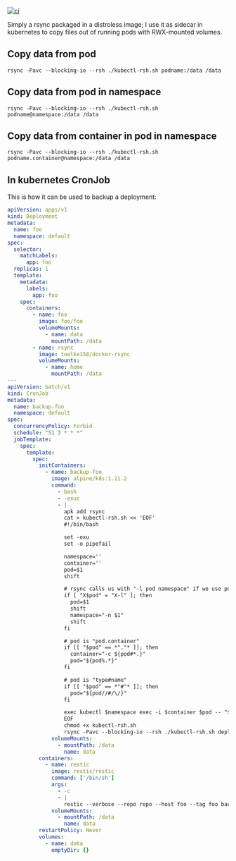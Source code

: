 [![ci](https://github.com/toelke/docker-rsync/actions/workflows/build-docker.yaml/badge.svg?branch=main)](https://github.com/toelke/docker-rsync/actions/workflows/build-docker.yaml)

Simply a rsync packaged in a distroless image; I use it as sidecar in kubernetes to copy files out of running pods with RWX-mounted volumes.

## Copy data from pod

```shell
rsync -Pavc --blocking-io --rsh ./kubectl-rsh.sh podname:/data /data
```

## Copy data from pod in namespace

```shell
rsync -Pavc --blocking-io --rsh ./kubectl-rsh.sh podname@namespace:/data /data
```

## Copy data from container in  pod in namespace

```shell
rsync -Pavc --blocking-io --rsh ./kubectl-rsh.sh podname.container@namespace:/data /data
```

## In kubernetes CronJob

This is how it can be used to backup a deployment:

```yaml
apiVersion: apps/v1
kind: Deployment
metadata:
  name: foo
  namespace: default
spec:
  selector:
    matchLabels:
      app: foo
  replicas: 1
  template:
    metadata:
      labels:
        app: foo
    spec:
      containers:
        - name: foo
          image: foo/foo
          volumeMounts:
            - name: data
              mountPath: /data
        - name: rsync
          image: toelke158/docker-rsync
          volumeMounts:
            - name: home
              mountPath: /data
---
apiVersion: batch/v1
kind: CronJob
metadata:
  name: backup-foo
  namespace: default
spec:
  concurrencyPolicy: Forbid
  schedule: "51 3 * * *"
  jobTemplate:
    spec:
      template:
        spec:
          initContainers:
            - name: backup-foo
              image: alpine/k8s:1.21.2
              command:
                - bash
                - -exuc
                - |
                  apk add rsync
                  cat > kubectl-rsh.sh << 'EOF'
                  #!/bin/bash

                  set -exu
                  set -o pipefail

                  namespace=''
                  container=''
                  pod=$1
                  shift

                  # rsync calls us with "-l pod namespace" if we use pod@namespace
                  if [ "X$pod" = "X-l" ]; then
                    pod=$1
                    shift
                    namespace="-n $1"
                    shift
                  fi

                  # pod is "pod.container"
                  if [[ "$pod" == *"."* ]]; then
                    container="-c ${pod#*.}"
                    pod="${pod%.*}"
                  fi

                  # pod is "type#name"
                  if [[ "$pod" == *"#"* ]]; then
                    pod="${pod//#/\/}"
                  fi

                  exec kubectl $namespace exec -i $container $pod -- "$@"
                  EOF
                  chmod +x kubectl-rsh.sh
                  rsync -Pavc --blocking-io --rsh ./kubectl-rsh.sh deploy#foo.rsync:/data /data
              volumeMounts:
                - mountPath: /data
                  name: data
          containers:
            - name: restic
              image: restic/restic
              command: ['/bin/sh']
              args:
                - -c
                - |
                  restic --verbose --repo repo --host foo --tag foo backup /data && \
              volumeMounts:
                - mountPath: /data
                  name: data
          restartPolicy: Never
          volumes:
            - name: data
              emptyDir: {}
```

